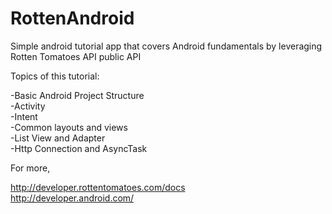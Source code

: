RottenAndroid
=============

Simple android tutorial app that covers Android fundamentals by leveraging Rotten Tomatoes API public API

Topics of this tutorial:

-Basic Android Project Structure<br/>
-Activity<br/>
-Intent<br/>
-Common layouts and views<br/>
-List View and Adapter<br/>
-Http Connection and AsyncTask<br/>


For more,

http://developer.rottentomatoes.com/docs<br/>
http://developer.android.com/